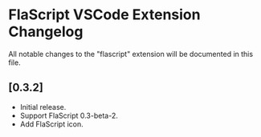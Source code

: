 # FlaScript VSCode Extension Changelog

All notable changes to the "flascript" extension will be documented in this file.

## [0.3.2]
   * Initial release.
   * Support FlaScript 0.3-beta-2.
   * Add FlaScript icon.

